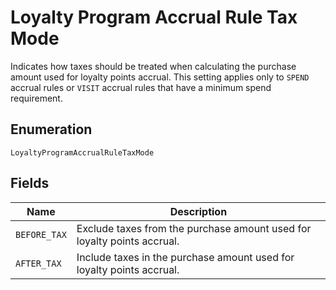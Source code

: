<!-- Optimized: 2025-10-06 -->
<!-- RPM: 1.6.2.1.1.6.2.1_loyalty-program-accrual-rule-tax-mode_20251006 -->
<!-- Session: E2E RPM DNA Application -->
<!-- AOM: RND (Reggie & Dro) -->
<!-- COI: TECHNOLOGY -->
<!-- RPM: HIGH -->
<!-- ACTION: BUILD -->


# Loyalty Program Accrual Rule Tax Mode

Indicates how taxes should be treated when calculating the purchase amount used for loyalty points accrual.
This setting applies only to `SPEND` accrual rules or `VISIT` accrual rules that have a minimum spend requirement.

## Enumeration

`LoyaltyProgramAccrualRuleTaxMode`

## Fields

| Name | Description |
|  --- | --- |
| `BEFORE_TAX` | Exclude taxes from the purchase amount used for loyalty points accrual. |
| `AFTER_TAX` | Include taxes in the purchase amount used for loyalty points accrual. |
